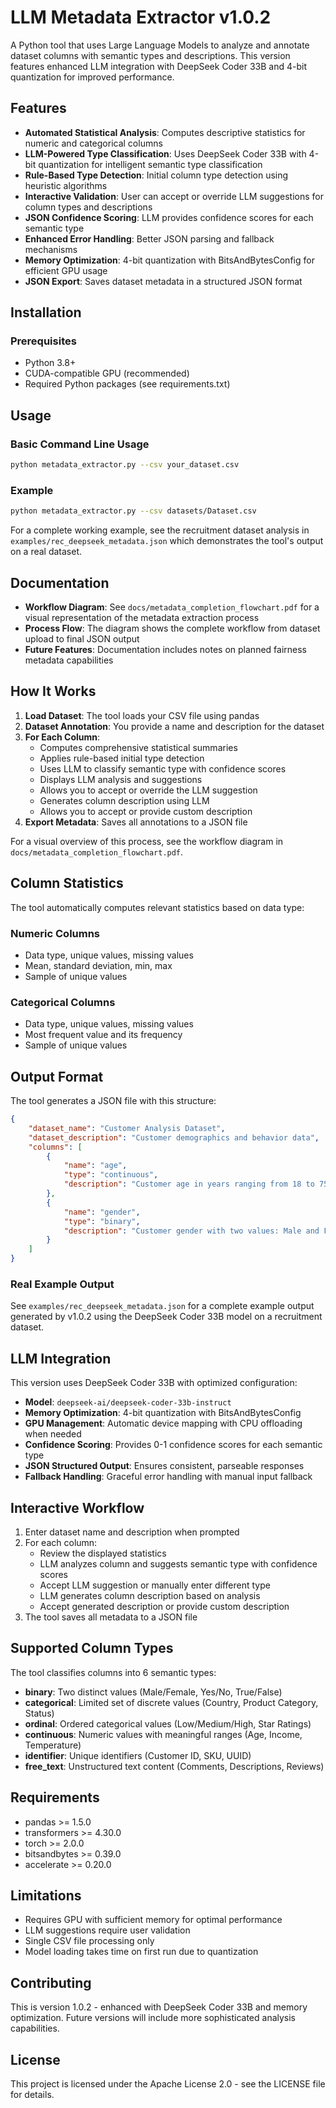 # LLM Metadata Extractor v1.0.2

A Python tool that uses Large Language Models to analyze and annotate dataset columns with semantic types and descriptions. This version features enhanced LLM integration with DeepSeek Coder 33B and 4-bit quantization for improved performance.

## Features

- **Automated Statistical Analysis**: Computes descriptive statistics for numeric and categorical columns
- **LLM-Powered Type Classification**: Uses DeepSeek Coder 33B with 4-bit quantization for intelligent semantic type classification
- **Rule-Based Type Detection**: Initial column type detection using heuristic algorithms
- **Interactive Validation**: User can accept or override LLM suggestions for column types and descriptions
- **JSON Confidence Scoring**: LLM provides confidence scores for each semantic type
- **Enhanced Error Handling**: Better JSON parsing and fallback mechanisms
- **Memory Optimization**: 4-bit quantization with BitsAndBytesConfig for efficient GPU usage
- **JSON Export**: Saves dataset metadata in a structured JSON format

## Installation

### Prerequisites
- Python 3.8+
- CUDA-compatible GPU (recommended)
- Required Python packages (see requirements.txt)

## Usage

### Basic Command Line Usage
```bash
python metadata_extractor.py --csv your_dataset.csv
```

### Example
```bash
python metadata_extractor.py --csv datasets/Dataset.csv
```

For a complete working example, see the recruitment dataset analysis in `examples/rec_deepseek_metadata.json` which demonstrates the tool's output on a real dataset.

## Documentation

- **Workflow Diagram**: See `docs/metadata_completion_flowchart.pdf` for a visual representation of the metadata extraction process
- **Process Flow**: The diagram shows the complete workflow from dataset upload to final JSON output
- **Future Features**: Documentation includes notes on planned fairness metadata capabilities

## How It Works

1. **Load Dataset**: The tool loads your CSV file using pandas
2. **Dataset Annotation**: You provide a name and description for the dataset
3. **For Each Column**:
   - Computes comprehensive statistical summaries
   - Applies rule-based initial type detection
   - Uses LLM to classify semantic type with confidence scores
   - Displays LLM analysis and suggestions
   - Allows you to accept or override the LLM suggestion
   - Generates column description using LLM
   - Allows you to accept or provide custom description
4. **Export Metadata**: Saves all annotations to a JSON file

For a visual overview of this process, see the workflow diagram in `docs/metadata_completion_flowchart.pdf`.

## Column Statistics

The tool automatically computes relevant statistics based on data type:

### Numeric Columns
- Data type, unique values, missing values
- Mean, standard deviation, min, max
- Sample of unique values

### Categorical Columns  
- Data type, unique values, missing values
- Most frequent value and its frequency
- Sample of unique values

## Output Format

The tool generates a JSON file with this structure:
```json
{
    "dataset_name": "Customer Analysis Dataset",
    "dataset_description": "Customer demographics and behavior data",
    "columns": [
        {
            "name": "age",
            "type": "continuous",
            "description": "Customer age in years ranging from 18 to 75"
        },
        {
            "name": "gender",
            "type": "binary", 
            "description": "Customer gender with two values: Male and Female"
        }
    ]
}
```

### Real Example Output

See `examples/rec_deepseek_metadata.json` for a complete example output generated by v1.0.2 using the DeepSeek Coder 33B model on a recruitment dataset.

## LLM Integration

This version uses DeepSeek Coder 33B with optimized configuration:
- **Model**: `deepseek-ai/deepseek-coder-33b-instruct`
- **Memory Optimization**: 4-bit quantization with BitsAndBytesConfig
- **GPU Management**: Automatic device mapping with CPU offloading when needed
- **Confidence Scoring**: Provides 0-1 confidence scores for each semantic type
- **JSON Structured Output**: Ensures consistent, parseable responses
- **Fallback Handling**: Graceful error handling with manual input fallback

## Interactive Workflow

1. Enter dataset name and description when prompted
2. For each column:
   - Review the displayed statistics
   - LLM analyzes column and suggests semantic type with confidence scores
   - Accept LLM suggestion or manually enter different type
   - LLM generates column description based on analysis
   - Accept generated description or provide custom description
3. The tool saves all metadata to a JSON file

## Supported Column Types

The tool classifies columns into 6 semantic types:
- **binary**: Two distinct values (Male/Female, Yes/No, True/False)
- **categorical**: Limited set of discrete values (Country, Product Category, Status)
- **ordinal**: Ordered categorical values (Low/Medium/High, Star Ratings)
- **continuous**: Numeric values with meaningful ranges (Age, Income, Temperature)
- **identifier**: Unique identifiers (Customer ID, SKU, UUID)
- **free_text**: Unstructured text content (Comments, Descriptions, Reviews)

## Requirements

- pandas >= 1.5.0
- transformers >= 4.30.0
- torch >= 2.0.0
- bitsandbytes >= 0.39.0
- accelerate >= 0.20.0

## Limitations

- Requires GPU with sufficient memory for optimal performance
- LLM suggestions require user validation
- Single CSV file processing only
- Model loading takes time on first run due to quantization

## Contributing

This is version 1.0.2 - enhanced with DeepSeek Coder 33B and memory optimization. Future versions will include more sophisticated analysis capabilities.

## License

This project is licensed under the Apache License 2.0 - see the LICENSE file for details.
